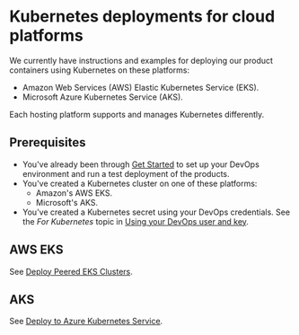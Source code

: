 # Kubernetes deployments for cloud platforms

We currently have instructions and examples for deploying our product containers using Kubernetes on these platforms:

* Amazon Web Services (AWS) Elastic Kubernetes Service (EKS).
* Microsoft Azure Kubernetes Service (AKS).

Each hosting platform supports and manages Kubernetes differently. 

## Prerequisites

* You've already been through [Get Started](getStarted.md) to set up your DevOps environment and run a test deployment of the products.
* You've created a Kubernetes cluster on one of these platforms:
  - Amazon's AWS EKS.
  - Microsoft's AKS. 
  <!-- - Google -->
* You've created a Kubernetes secret using your DevOps credentials. See the *For Kubernetes* topic in [Using your DevOps user and key](devopsUserKey.md).

## AWS EKS

See [Deploy Peered EKS Clusters](deployK8s-AWS.md).

## AKS

See [Deploy to Azure Kubernetes Service](deployK8s-AKS.md).